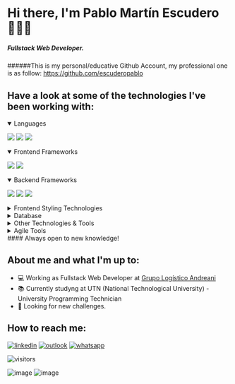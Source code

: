 # Hi there, I'm Pablo Martín Escudero 👩🏻‍💻
##### Fullstack Web Developer.
######This is my personal/educative Github Account, my professional one is as follow:
https://github.com/escuderopablo

## Have a look at some of the technologies I've been working with:

<details open>
  <summary>Languages</summary>
  <p>
    <img src="https://img.shields.io/badge/JavaScript-F7DF1E?style=for-the-badge&logo=javascript&logoColor=black">
    <img src="https://img.shields.io/badge/TypeScript-007ACC?style=for-the-badge&logo=typescript&logoColor=white">
    <img src="https://img.shields.io/badge/C%23-239120?style=for-the-badge&logo=c-sharp&logoColor=white">
    
  </p>
</details>

<details open>
  <summary>Frontend Frameworks</summary>
  <p>
    <img src="https://img.shields.io/badge/React-20232A?style=for-the-badge&logo=react&logoColor=61DAFB">
    <img src="https://img.shields.io/badge/Redux-593D88?style=for-the-badge&logo=redux&logoColor=white">
    
  </p>
</details>

<details open>
  <summary>Backend Frameworks</summary>
  <p>
    <img src="https://img.shields.io/badge/.NET-512BD4?style=for-the-badge&logo=dotnet&logoColor=white">
    <img src="https://img.shields.io/badge/Node.js-339933?style=for-the-badge&logo=nodedotjs&logoColor=white">
    <img src="https://img.shields.io/badge/Express.js-5190cf?style=for-the-badge&logo=express&logoColor=white">
    
    
  </p>
</details>

<details>
  <summary>Frontend Styling Technologies</summary>
  <p>
    <img src="https://img.shields.io/badge/CSS3-1572B6?style=for-the-badge&logo=css3&logoColor=white">
    <img src="https://img.shields.io/badge/Sass-CC6699?style=for-the-badge&logo=sass&logoColor=white">
    <img src="https://img.shields.io/badge/Bootstrap-563D7C?style=for-the-badge&logo=bootstrap&logoColor=white">
    <img src="https://img.shields.io/badge/styled--components-DB7093?style=for-the-badge&logo=styled-components&logoColor=white">
    
    
  </p>
</details>



<details>
  <summary>Database</summary>
  <p>
    <img src="https://img.shields.io/badge/Microsoft%20SQL%20Server-CC2927?style=for-the-badge&logo=microsoft%20sql%20server&logoColor=white">
    <img src="https://img.shields.io/badge/MongoDB-4EA94B?style=for-the-badge&logo=mongodb&logoColor=white">
    
  </p>
</details>

<details>
  <summary>Other Technologies & Tools</summary>
  <p>
    <img src="https://img.shields.io/badge/HTML5-E34F26?style=for-the-badge&logo=html5&logoColor=white">
    <img src="https://img.shields.io/badge/Postman-FF6C37?style=for-the-badge&logo=Postman&logoColor=white">
    <img src="https://img.shields.io/badge/Sonarqube-5190cf?style=for-the-badge&logo=sonarqube&logoColor=white">
    <img src="https://img.shields.io/badge/Heroku-430098?style=for-the-badge&logo=heroku&logoColor=white">
    <img src="https://img.shields.io/badge/npm-CB3837?style=for-the-badge&logo=npm&logoColor=white">
    <img src="https://img.shields.io/badge/firebase-ffca28?style=for-the-badge&logo=firebase&logoColor=black">
    <img src="https://img.shields.io/badge/Swagger-85EA2D?style=for-the-badge&logo=Swagger&logoColor=white">
    
    
  </p>
</details>

<details>
  <summary>Agile Tools</summary>
  <p>
    <img src="https://img.shields.io/badge/Miro-F7C922?style=for-the-badge&logo=Miro&logoColor=050036">
    <img src="https://img.shields.io/badge/Trello-0052CC?style=for-the-badge&logo=trello&logoColor=white">
    <img src="https://img.shields.io/badge/Jira-0052CC?style=for-the-badge&logo=Jira&logoColor=white">
    <img src="https://img.shields.io/badge/Microsoft_Excel-217346?style=for-the-badge&logo=microsoft-excel&logoColor=white">
  </p>
</details>
#### Always open to new knowledge!


## About me and what I'm up to:
- 💻 Working as Fullstack Web Developer at [Grupo Logístico Andreani](https://www.andreani.com/#!/personas)
- 📚 Currently studyng at UTN (National Technological University) - University Programming Technician
- 🎯 Looking for new challenges.

## How to reach me:
[![linkedin](https://img.shields.io/badge/LinkedIn-0077B5?style=for-the-badge&logo=linkedin&logoColor=white)](https://www.linkedin.com/in/pablomartinescudero/)
[![outlook](https://img.shields.io/badge/Microsoft_Outlook-0078D4?style=for-the-badge&logo=microsoft-outlook&logoColor=white)](mailto:escuderopablo@hotmail.com.ar) 
[![whatsapp](https://img.shields.io/badge/WhatsApp-25D366?style=for-the-badge&logo=whatsapp&logoColor=white)](https://wa.me/5491132149319)

![visitors](https://visitor-badge.glitch.me/badge?page_id=${escu-git}.${escu-git})

![image](https://github-readme-stats.vercel.app/api/top-langs/?username=escu-git)
![image](https://github-readme-stats.vercel.app/api?username=escu-git)
